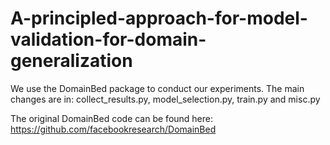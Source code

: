 # A-principled-approach-for-model-validation-for-domain-generalization
We use the DomainBed package to conduct our experiments. The main changes are in: collect_results.py, model_selection.py, train.py and misc.py

The original DomainBed code can be found here: https://github.com/facebookresearch/DomainBed
